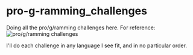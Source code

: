 # pro-g-ramming_challenges

Doing all the pro/g/ramming challenges here. For reference: ![pro/g/ramming challenges](https://imgur.com/OQ6B6ir.png)

I'll do each challenge in any language I see fit, and in no particular order.
